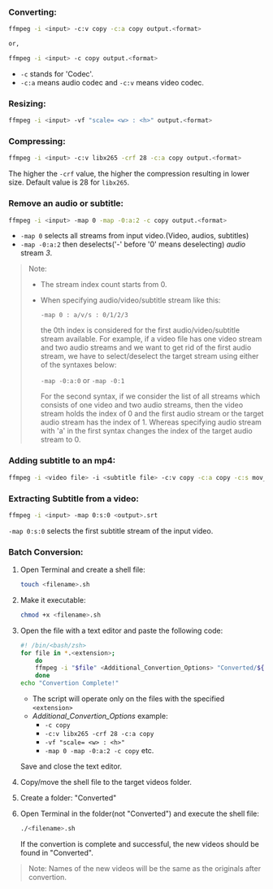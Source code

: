 ### Converting:

```sh
ffmpeg -i <input> -c:v copy -c:a copy output.<format>

or,

ffmpeg -i <input> -c copy output.<format>
```

* `-c` stands for 'Codec'.
* `-c:a` means audio codec and `-c:v` means video codec.

### Resizing:

```sh
ffmpeg -i <input> -vf "scale= <w> : <h>" output.<format>
```

### Compressing:

```sh
ffmpeg -i <input> -c:v libx265 -crf 28 -c:a copy output.<format>
```

The higher the `-crf` value, the higher the compression resulting in lower size. Default value is 28 for `libx265`.

### Remove an audio or subtitle:

```sh
ffmpeg -i <input> -map 0 -map -0:a:2 -c copy output.<format>
```

* `-map 0` selects all streams from input video.(Video, audios, subtitles)
* `-map -0:a:2` then deselects('-' before '0' means deselecting) *audio* stream *3*.

> Note:
> * The stream index count starts from 0.
> * When specifying audio/video/subtitle stream like this:
> 
>     `-map 0 : a/v/s : 0/1/2/3`
> 
>   the 0th index is considered for the first audio/video/subtitle stream available. For example, if a video file has one video stream and two audio streams and we want to get rid of the first audio stream, we have to select/deselect the target stream using either of the syntaxes below:
> 
>   `-map -0:a:0` or `-map -0:1`
> 
>   For the second syntax, if we consider the list of all streams which consists of one video and two audio streams, then the video stream holds the index of 0 and the first audio stream or the target audio stream has the index of 1. Whereas specifying audio stream with 'a' in the first syntax changes the index of the target audio stream to 0.

### Adding subtitle to an mp4:

```sh
ffmpeg -i <video file> -i <subtitle file> -c:v copy -c:a copy -c:s mov_text output.mp4
```

### Extracting Subtitle from a video:

```sh
ffmpeg -i <input> -map 0:s:0 <output>.srt
```

`-map 0:s:0` selects the first subtitle stream of the input video.

### Batch Conversion:

1. Open Terminal and create a shell file:

    ```sh
    touch <filename>.sh
    ```

2. Make it executable:

    ```sh
    chmod +x <filename>.sh
    ```

3. Open the file with a text editor and paste the following code:

    ```sh
    #! /bin/<bash/zsh>
    for file in *.<extension>;
        do
        ffmpeg -i "$file" <Additional_Convertion_Options> "Converted/${file%.*}.<format>"
        done
    echo "Convertion Complete!"
    ```

    * The script will operate only on the files with the specified `<extension>`
    * *Additional_Convertion_Options* example:
      * `-c copy`
      * `-c:v libx265 -crf 28 -c:a copy`
      * `-vf "scale= <w> : <h>" `
      * `-map 0 -map -0:a:2 -c copy` etc.

    Save and close the text editor.

4. Copy/move the shell file to the target videos folder.

5. Create a folder: "Converted"

6. Open Terminal in the folder(not "Converted") and execute the shell file:

    ```sh
    ./<filename>.sh
    ```

    If the convertion is complete and successful, the new videos should be found in "Converted".

> Note: Names of the new videos will be the same as the originals after convertion.